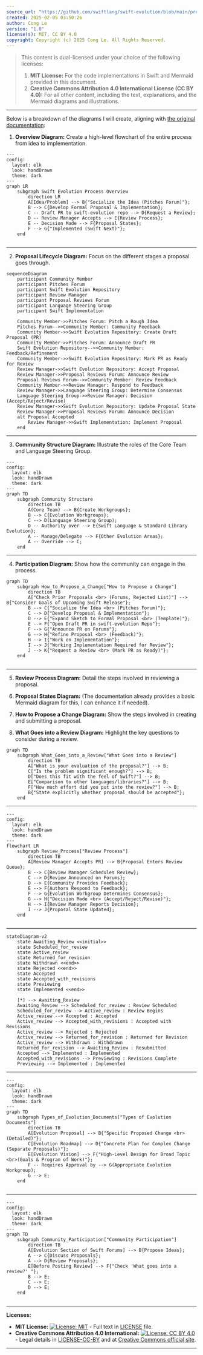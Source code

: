 ```yaml
---
source_url: "https://github.com/swiftlang/swift-evolution/blob/main/process.md"
created: 2025-02-05 03:50:26
author: Cong Le
version: "1.0"
license(s): MIT, CC BY 4.0
copyright: Copyright (c) 2025 Cong Le. All Rights Reserved.
---
```



> This content is dual-licensed under your choice of the following licenses:
> 1.  **MIT License:** For the code implementations in Swift and Mermaid provided in this document.
> 2.  **Creative Commons Attribution 4.0 International License (CC BY 4.0):** For all other content, including the text, explanations, and the Mermaid diagrams and illustrations.

---


Below is a breakdown of the diagrams I will create, aligning with [the original documentation](https://github.com/swiftlang/swift-evolution/blob/main/process.md):

1. **Overview Diagram:** Create a high-level flowchart of the entire process from idea to implementation.

```mermaid
---
config:
  layout: elk
  look: handDrawn
  theme: dark
---
graph LR
    subgraph Swift Evolution Process Overview
        direction LR
        A[Idea/Problem] --> B{"Socialize the Idea (Pitches Forum)"};
        B --> C{Develop Formal Proposal & Implementation};
        C -- Draft PR to swift-evolution repo --> D{Request a Review};
        D -- Review Manager Accepts --> E{Review Process};
        E -- Decision Made --> F{Proposal States};
        F --> G{"Implemented (Swift Next)"};
    end
    
```


---
2. **Proposal Lifecycle Diagram:** Focus on the different stages a proposal goes through.


```mermaid
sequenceDiagram
    participant Community Member
    participant Pitches Forum
    participant Swift Evolution Repository
    participant Review Manager
    participant Proposal Reviews Forum
    participant Language Steering Group
    participant Swift Implementation

    Community Member->>Pitches Forum: Pitch a Rough Idea
    Pitches Forum-->>Community Member: Community Feedback
    Community Member->>Swift Evolution Repository: Create Draft Proposal (PR)
    Community Member->>Pitches Forum: Announce Draft PR
    Swift Evolution Repository-->>Community Member: Feedback/Refinement
    Community Member->>Swift Evolution Repository: Mark PR as Ready for Review
    Review Manager->>Swift Evolution Repository: Accept Proposal
    Review Manager->>Proposal Reviews Forum: Announce Review
    Proposal Reviews Forum-->>Community Member: Review Feedback
    Community Member->>Review Manager: Respond to Feedback
    Review Manager->>Language Steering Group: Determine Consensus
    Language Steering Group->>Review Manager: Decision (Accept/Reject/Revise)
    Review Manager->>Swift Evolution Repository: Update Proposal State
    Review Manager->>Proposal Reviews Forum: Announce Decision
    alt Proposal Accepted
        Review Manager->>Swift Implementation: Implement Proposal
    end
```

---

3. **Community Structure Diagram:** Illustrate the roles of the Core Team and Language Steering Group.

```mermaid
---
config:
  layout: elk
  look: handDrawn
  theme: dark
---
graph TD
    subgraph Community Structure
        direction TB
        A(Core Team) --> B{Create Workgroups};
        B --> C{Evolution Workgroups};
        C --> D(Language Steering Group);
        D -- Authority over --> E{Swift Language & Standard Library Evolution};
        A -- Manage/Delegate --> F{Other Evolution Areas};
        A -- Override --> C;
    end
```

---

4. **Participation Diagram:** Show how the community can engage in the process.


```mermaid
graph TD
    subgraph How_to_Propose_a_Change["How to Propose a Change"]
        direction TB
        A["Check Prior Proposals <br> (Forums, Rejected List)"] --> B{"Consider Goals of Upcoming Swift Release"};
        B --> C{"Socialize the Idea <br> (Pitches Forum)"};
        C --> D{"Develop Proposal & Implementation"};
        D --> E{"Expand Sketch to Formal Proposal <br> (Template)"};
        E --> F{"Open Draft PR in swift-evolution Repo"};
        F --> G{"Announce PR on Forums"};
        G --> H{"Refine Proposal <br> (Feedback)"};
        H --> I{"Work on Implementation"};
        I --> J{"Working Implementation Required for Review"};
        J --> K{"Request a Review <br> (Mark PR as Ready)"};
    end
    
```



---

5. **Review Process Diagram:** Detail the steps involved in reviewing a proposal.

6. **Proposal States Diagram:**  (The documentation already provides a basic Mermaid diagram for this, I can enhance it if needed).

7. **How to Propose a Change Diagram:**  Show the steps involved in creating and submitting a proposal.


8. **What Goes into a Review Diagram:** Highlight the key questions to consider during a review.


```mermaid
graph TD
    subgraph What_Goes_into_a_Review["What Goes into a Review"]
        direction TB
        A["What is your evaluation of the proposal?"] --> B;
        C["Is the problem significant enough?"] --> B;
        D["Does this fit with the feel of Swift?"] --> B;
        E["Comparison to other languages/libraries?"] --> B;
        F["How much effort did you put into the review?"] --> B;
        B{"State explicitly whether proposal should be accepted"};
    end
```


---



```mermaid
---
config:
  layout: elk
  look: handDrawn
  theme: dark
---
flowchart LR
    subgraph Review_Process["Review Process"]
        direction TB
        A[Review Manager Accepts PR] --> B{Proposal Enters Review Queue};
        B --> C{Review Manager Schedules Review};
        C --> D{Review Announced on Forums};
        D --> E{Community Provides Feedback};
        E --> F{Authors Respond to Feedback};
        F --> G{Evolution Workgroup Determines Consensus};
        G --> H{"Decision Made <br> (Accept/Reject/Revise)"};
        H --> I{Review Manager Reports Decision};
        I --> J{Proposal State Updated};
    end
    
```


---




```mermaid
stateDiagram-v2
    state Awaiting_Review <<initial>>
    state Scheduled_for_review
    state Active_review
    state Returned_for_revision
    state Withdrawn <<end>>
    state Rejected <<end>>
    state Accepted
    state Accepted_with_revisions
    state Previewing
    state Implemented <<end>>

    [*] --> Awaiting_Review
    Awaiting_Review --> Scheduled_for_review : Review Scheduled
    Scheduled_for_review --> Active_review : Review Begins
    Active_review --> Accepted : Accepted
    Active_review --> Accepted_with_revisions : Accepted with Revisions
    Active_review --> Rejected : Rejected
    Active_review --> Returned_for_revision : Returned for Revision
    Active_review --> Withdrawn : Withdrawn
    Returned_for_revision --> Awaiting_Review : Resubmitted
    Accepted --> Implemented : Implemented
    Accepted_with_revisions --> Previewing : Revisions Complete
    Previewing --> Implemented : Implemented
```

---



```mermaid
---
config:
  layout: elk
  look: handDrawn
  theme: dark
---
graph TD
    subgraph Types_of_Evolution_Documents["Types of Evolution Documents"]
        direction TB
        A[Evolution Proposal] --> B{"Specific Proposed Change <br> (Detailed)"};
        C[Evolution Roadmap] --> D{"Concrete Plan for Complex Change (Separate Proposals)"};
        E[Evolution Vision] --> F{"High-Level Design for Broad Topic <br>(Goals & Program of Work)"};
        F -- Requires Approval by --> G(Appropriate Evolution Workgroup);
        G --> E;
    end
    
```


---


```mermaid
---
config:
  layout: elk
  look: handDrawn
  theme: dark
---
graph TD
    subgraph Community_Participation["Community Participation"]
        direction TB
        A[Evolution Section of Swift Forums] --> B{Propose Ideas};
        A --> C{Discuss Proposals};
        A --> D{Review Proposals};
        E[Before Posting Review] --> F{"Check 'What goes into a review?' "};
        B --> E;
        C --> E;
        D --> E;
    end
    
```



---
**Licenses:**

- **MIT License:**  [![License: MIT](https://img.shields.io/badge/License-MIT-yellow.svg)](LICENSE) - Full text in [LICENSE](LICENSE) file.
- **Creative Commons Attribution 4.0 International:** [![License: CC BY 4.0](https://licensebuttons.net/l/by/4.0/88x31.png)](LICENSE-CC-BY) - Legal details in [LICENSE-CC-BY](LICENSE-CC-BY) and at [Creative Commons official site](http://creativecommons.org/licenses/by/4.0/).

---